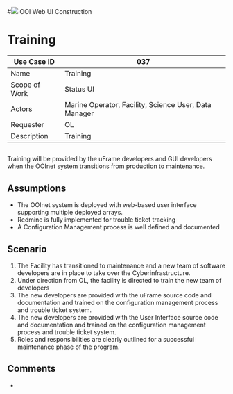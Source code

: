 #![](http://www.rpsgroup.com/images/2012-specific/RPSlogo.aspx) OOI Web UI Construction 
# Training

| Use Case ID | 037 |
| --- | --- |
| Name | Training                 |
| Scope of Work | Status UI |
| Actors | Marine Operator, Facility, Science User, Data Manager |
| Requester | OL |
| Description | Training |

## 
Training will be provided by the uFrame developers and GUI developers when the OOInet system transitions from production to maintenance.
 
## Assumptions
- The OOInet system is deployed with web-based user interface supporting multiple deployed arrays.
- Redmine is fully implemented for trouble ticket tracking
- A Configuration Management process is well defined and documented

## Scenario
1. The Facility has transitioned to maintenance and a new team of software developers are in place to take over the Cyberinfrastructure.
2. Under direction from OL, the facility is directed to train the new team of developers
3. The new developers are provided with the uFrame source code and documentation and trained on the configuration management process and trouble ticket system.
4. The new developers are provided with the User Interface source code and documentation and trained on the configuration management process and trouble ticket system.
5. Roles and responsibilities are clearly outlined for a successful maintenance phase of the program.


## Comments
- 
